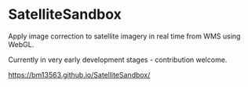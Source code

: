 # SatelliteSandbox
Apply image correction to satellite imagery in real time from WMS using WebGL.

Currently in very early development stages - contribution welcome.

https://bm13563.github.io/SatelliteSandbox/
